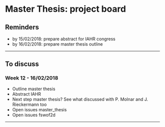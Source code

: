 # Master Thesis: project board

## Reminders
* by 15/02/2018: prepare abstract for IAHR congress
* by 16/02/2018: prepare master thesis outline
----

## To discuss
### Week 12 - 16/02/2018
* Outline master thesis
* Abstract IAHR
* Next step master thesis? See what discussed with P. Molnar and J. Rieckermann too
* Open issues master_thesis
* Open issues fswof2d
----
    